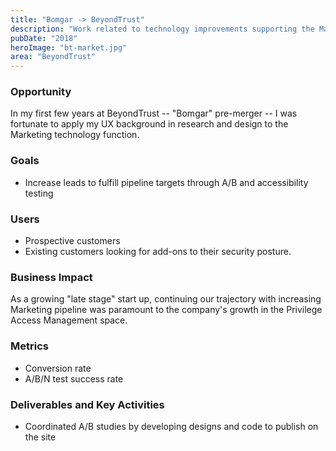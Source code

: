 ```yaml
---
title: "Bomgar -> BeyondTrust"
description: "Work related to technology improvements supporting the Marketing business function"
pubDate: "2018"
heroImage: "bt-market.jpg"
area: "BeyondTrust"
---
```


### Opportunity

In my first few years at BeyondTrust -- "Bomgar" pre-merger -- I was fortunate to apply my UX background in research and design to the Marketing technology function.

### Goals

- Increase leads to fulfill pipeline targets through A/B and accessibility testing

### Users

- Prospective customers
- Existing customers looking for add-ons to their security posture.

### Business Impact

As a growing "late stage" start up, continuing our trajectory with increasing Marketing pipeline was paramount to the company's growth in the Privilege Access Management space.

### Metrics

- Conversion rate
- A/B/N test success rate

### Deliverables and Key Activities

- Coordinated A/B studies by developing designs and code to publish on the site
